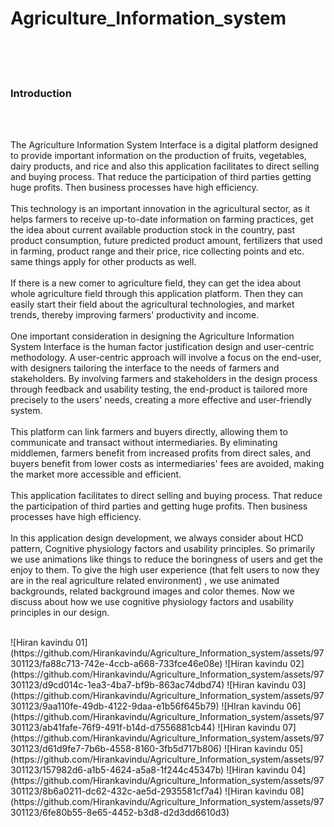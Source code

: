 # Agriculture_Information_system
<br><br><br>
<h3>Introduction</h3>
<br><br>
<p>The Agriculture Information System Interface is a digital platform designed to provide important information on the production of fruits, vegetables, dairy products, and rice and also this application facilitates to direct selling and buying process. That reduce the participation of third parties getting huge profits. Then business processes have high efficiency.<br><br>
This technology is an important innovation in the agricultural sector, as it helps farmers to receive up-to-date information on farming practices, get the idea about current available production stock in the country, past product consumption, future predicted product amount, fertilizers that used in farming, product range and their price, rice collecting points and etc. same things apply for other products as well.<br><br>
If there is a new comer to agriculture field, they can get the idea about whole agriculture field through this application platform. Then they can easily start their field about the agricultural technologies, and market trends, thereby improving farmers' productivity and income.<br><br>
One important consideration in designing the Agriculture Information System Interface is the human factor justification design and user-centric methodology. A user-centric approach will involve a focus on the end-user, with designers tailoring the interface to the needs of farmers and stakeholders. By involving farmers and stakeholders in the design process through feedback and usability testing, the end-product is tailored more precisely to the users' needs, creating a more effective and user-friendly system.<br><br>
This platform can link farmers and buyers directly, allowing them to communicate and transact without intermediaries. By eliminating middlemen, farmers benefit from increased profits from direct sales, and buyers benefit from lower costs as intermediaries' fees are avoided, making the market more accessible and efficient.<br><br>
This application facilitates to direct selling and buying process. That reduce the participation of third parties and getting huge profits. Then business processes have high efficiency.<br><br>
In this application design development, we always consider about HCD pattern, Cognitive physiology factors and usability principles. So primarily we use animations like things to reduce the boringness of users and get the enjoy to them. To give the high user experience (that felt users to now they are in the real agriculture related environment) , we use animated backgrounds, related background images and color themes. Now we discuss about how we use cognitive physiology factors and usability principles in our design.<br><br>
</p>
![Hiran kavindu 01](https://github.com/Hirankavindu/Agriculture_Information_system/assets/97301123/fa88c713-742e-4ccb-a668-733fce46e08e)
![Hiran kavindu 02](https://github.com/Hirankavindu/Agriculture_Information_system/assets/97301123/d9cd014c-1ea3-4ba7-bf9b-863ac74dbd74)
![Hiran kavindu 03](https://github.com/Hirankavindu/Agriculture_Information_system/assets/97301123/9aa110fe-49db-4122-9daa-e1b56f645b79)
![HIran kavindu 06](https://github.com/Hirankavindu/Agriculture_Information_system/assets/97301123/ab41fafe-76f9-491f-b14d-d7556881cb44)
![Hiran kavindu 07](https://github.com/Hirankavindu/Agriculture_Information_system/assets/97301123/d61d9fe7-7b6b-4558-8160-3fb5d717b806)
![Hiran kavindu 05](https://github.com/Hirankavindu/Agriculture_Information_system/assets/97301123/157982d6-a1b5-4624-a5a8-1f244c45347b)
![Hiran kavindu 04](https://github.com/Hirankavindu/Agriculture_Information_system/assets/97301123/8b6a0211-dc62-432c-ae5d-2935581cf7a4)
![Hiran kavindu 08](https://github.com/Hirankavindu/Agriculture_Information_system/assets/97301123/6fe80b55-8e65-4452-b3d8-d2d3dd6610d3)



